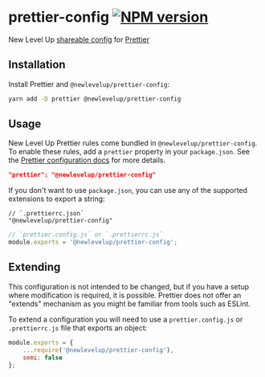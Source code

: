 # prettier-config [![NPM version](https://img.shields.io/npm/v/@newlevelup/prettier-config.svg)](https://www.npmjs.com/package/@newlevelup/prettier-config)

New Level Up [shareable config](https://prettier.io/docs/en/configuration.html#sharing-configurations) for [Prettier](https://prettier.io/)

## Installation

Install Prettier and `@newlevelup/prettier-config`:

```sh
yarn add -D prettier @newlevelup/prettier-config
```

## Usage

New Level Up Prettier rules come bundled in `@newlevelup/prettier-config`. To enable these rules, add a `prettier` property in your `package.json`. See the [Prettier configuration docs](https://prettier.io/docs/en/configuration.html) for more details.

```json
"prettier": "@newlevelup/prettier-config"
```

If you don't want to use `package.json`, you can use any of the supported extensions to export a string:

```jsonc
// `.prettierrc.json`
"@newlevelup/prettier-config"
```

```javascript
// `prettier.config.js` or `.prettierrc.js`
module.exports = '@newlevelup/prettier-config';
```

## Extending

This configuration is not intended to be changed, but if you have a setup where modification is required, it is possible. Prettier does not offer an "extends" mechanism as you might be familiar from tools such as ESLint.

To extend a configuration you will need to use a `prettier.config.js` or `.prettierrc.js` file that exports an object:

```javascript
module.exports = {
    ...require('@newlevelup/prettier-config'),
    semi: false
};
```
